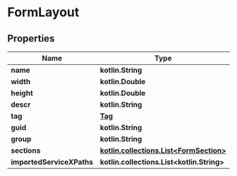
# FormLayout

## Properties
Name | Type | Description | Notes
------------ | ------------- | ------------- | -------------
**name** | **kotlin.String** |  |  [optional]
**width** | **kotlin.Double** |  |  [optional]
**height** | **kotlin.Double** |  |  [optional]
**descr** | **kotlin.String** |  |  [optional]
**tag** | [**Tag**](Tag.md) |  |  [optional]
**guid** | **kotlin.String** |  |  [optional]
**group** | **kotlin.String** |  |  [optional]
**sections** | [**kotlin.collections.List&lt;FormSection&gt;**](FormSection.md) |  |  [optional]
**importedServiceXPaths** | **kotlin.collections.List&lt;kotlin.String&gt;** |  |  [optional]
